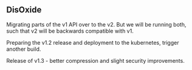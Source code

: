 ## DisOxide

Migrating parts of the v1 API over to the v2.
But we will be running both, such that v2 will be backwards compatible with v1.

Preparing the v1.2 release and deployment to the kubernetes, trigger another build.

Release of v1.3 - better compression and slight security improvements.